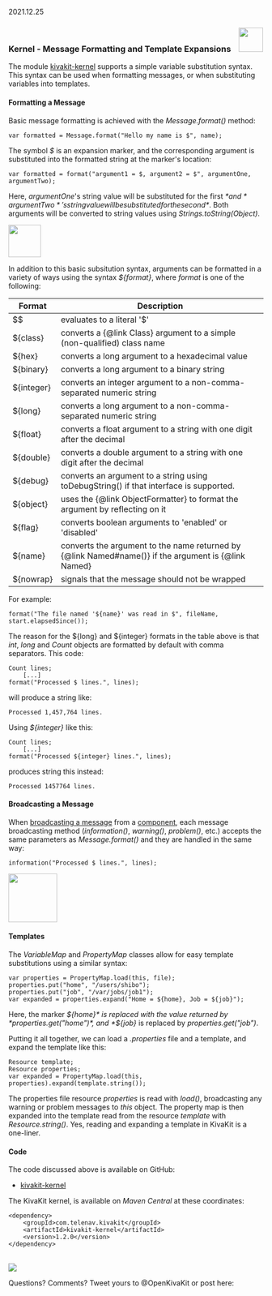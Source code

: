 2021.12.25

### Kernel - Message Formatting and Template Expansions &nbsp;&nbsp; <img src="https://www.state-of-the-art.org/graphics/nucleus/nucleus.svg" width="48"/>

The module [kivakit-kernel](https://github.com/Telenav/kivakit/tree/master/kivakit-kernel) supports a simple variable substitution syntax. This syntax
can be used when formatting messages, or when substituting variables into templates.

#### Formatting a Message

Basic message formatting is achieved with the *Message.format()* method:

    var formatted = Message.format("Hello my name is $", name);

The symbol *$* is an expansion marker, and the corresponding argument is substituted into the 
formatted string at the marker's location:

    var formatted = format("argument1 = $, argument2 = $", argumentOne, argumentTwo);

Here, *argumentOne*'s string value will be substituted for the first *$* and *argumentTwo*'s string
value will be substituted for the second *$*. Both arguments will be converted to string values using 
*Strings.toString(Object)*. 

<img src="https://www.state-of-the-art.org/graphics/string/string.svg" width="64"/>

In addition to this basic subsitution syntax, arguments can be formatted in a variety of ways using the syntax *${format}*, where *format* is one of the following:

| Format     | Description                                                                                         |
|------------|-----------------------------------------------------------------------------------------------------|
| $$         | evaluates to a literal '$'                                                                          |
| ${class}   | converts a {@link Class} argument to a simple (non-qualified) class name                            |
| ${hex}     | converts a long argument to a hexadecimal value                                                     |
| ${binary}  | converts a long argument to a binary string                                                         |
| ${integer} | converts an integer argument to a non-comma-separated numeric string                                |
| ${long}    | converts a long argument to a non-comma-separated numeric string                                    |
| ${float}   | converts a float argument to a string with one digit after the decimal                              |
| ${double}  | converts a double argument to a string with one digit after the decimal                             |
| ${debug}   | converts an argument to a string using toDebugString() if that interface is supported.              |
| ${object}  | uses the {@link ObjectFormatter} to format the argument by reflecting on it                         |
| ${flag}    | converts boolean arguments to 'enabled' or 'disabled'                                               |
| ${name}    | converts the argument to the name returned by {@link Named#name()} if the argument is {@link Named} |
| ${nowrap}  | signals that the message should not be wrapped                                                      |

For example:

    format("The file named '${name}' was read in $", fileName, start.elapsedSince());

The reason for the ${long} and ${integer} formats in the table above is that *int*, *long* and *Count* objects are formatted by default
with comma separators. This code:

    Count lines;
        [...]
    format("Processed $ lines.", lines);

will produce a string like:

    Processed 1,457,764 lines.

Using *${integer}* like this:

    Count lines;
        [...]
    format("Processed ${integer} lines.", lines);

produces string this instead:

    Processed 1457764 lines.

#### Broadcasting a Message

When [broadcasting a message](2021-07-07-broadcaster.md) from a [component](2021-08-02-components-and-settings.md), 
each message broadcasting method (*information()*, *warning()*, *problem()*, etc.) accepts the same parameters as 
*Message.format()* and they are handled in the same way:

    information("Processed $ lines.", lines);

<img src="https://www.state-of-the-art.org/graphics/broadcaster-listener/broadcaster-listener.svg" width="96"/>

#### Templates

The *VariableMap* and *PropertyMap* classes allow for easy template substitutions
using a similar syntax:

    var properties = PropertyMap.load(this, file);
    properties.put("home", "/users/shibo");
    properties.put("job", "/var/jobs/job1");
    var expanded = properties.expand("Home = ${home}, Job = ${job}");

Here, the marker *${home}* is replaced with the value returned by *properties.get("home")*,
and *${job}* is replaced by *properties.get("job")*.

Putting it all together, we can load a *.properties* file and a template, and expand
the template like this:

    Resource template;
    Resource properties;
    var expanded = PropertyMap.load(this, properties).expand(template.string());

The properties file resource *properties* is read with *load()*, broadcasting any warning or
problem messages to *this* object. The property map is then expanded into the template 
read from the resource *template* with *Resource.string()*. Yes, reading and expanding a 
template in KivaKit is a one-liner.

#### Code

The code discussed above is available on GitHub:

 - [kivakit-kernel](https://github.com/Telenav/kivakit/tree/master/kivakit-kernel)  

The KivaKit kernel, is available on *Maven Central* at these coordinates:

    <dependency>
        <groupId>com.telenav.kivakit</groupId>
        <artifactId>kivakit-kernel</artifactId>
        <version>1.2.0</version>
    </dependency>

<br/>

<img src="https://www.kivakit.org/images/horizontal-line-512.png" srcset="https://www.kivakit.org/images/horizontal-line-512-2x.png 2x" />

Questions? Comments? Tweet yours to @OpenKivaKit or post here:

<script
  async
  src="https://utteranc.es/client.js"
  repo="jonathanlocke/jonathanlocke.github.io"
  issue-term="formatting"
  theme="github-dark"
  crossorigin="anonymous"
></script>
